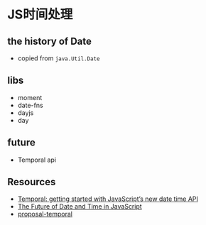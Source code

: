# JS时间处理
## the history of Date
- copied from `java.Util.Date`
## libs
- moment
- date-fns
- dayjs
- day

## future
- Temporal api


## Resources
- [Temporal: getting started with JavaScript’s new date time API](https://2ality.com/2021/06/temporal-api.html)
- [The Future of Date and Time in JavaScript](https://betterprogramming.pub/the-future-of-date-and-time-in-javascript-e1772c7976c)
- [proposal-temporal](https://tc39.es/proposal-temporal/docs/index.html)